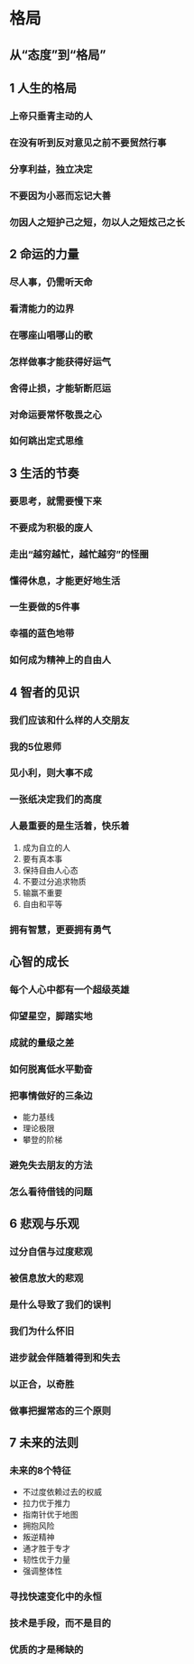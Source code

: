 # 格局

## 从“态度”到“格局”

## 1 人生的格局

### 上帝只垂青主动的人

### 在没有听到反对意见之前不要贸然行事

### 分享利益，独立决定

### 不要因为小恶而忘记大善

### 勿因人之短护己之短，勿以人之短炫己之长

## 2 命运的力量

### 尽人事，仍需听天命

### 看清能力的边界

### 在哪座山唱哪山的歌

### 怎样做事才能获得好运气

### 舍得止损，才能斩断厄运

### 对命运要常怀敬畏之心

### 如何跳出定式思维

## 3 生活的节奏

### 要思考，就需要慢下来

### 不要成为积极的废人

### 走出“越穷越忙，越忙越穷”的怪圈

### 懂得休息，才能更好地生活

### 一生要做的5件事

### 幸福的蓝色地带

### 如何成为精神上的自由人

## 4 智者的见识

### 我们应该和什么样的人交朋友

### 我的5位恩师

### 见小利，则大事不成

### 一张纸决定我们的高度

### 人最重要的是生活着，快乐着

1. 成为自立的人
2. 要有真本事
3. 保持自由人心态
4. 不要过分追求物质
5. 输赢不重要
6. 自由和平等

### 拥有智慧，更要拥有勇气

## 心智的成长

### 每个人心中都有一个超级英雄

### 仰望星空，脚踏实地

### 成就的量级之差

### 如何脱离低水平勤奋

### 把事情做好的三条边

* 能力基线
* 理论极限
* 攀登的阶梯

### 避免失去朋友的方法

### 怎么看待借钱的问题

## 6 悲观与乐观

### 过分自信与过度悲观

### 被信息放大的悲观

### 是什么导致了我们的误判

### 我们为什么怀旧

### 进步就会伴随着得到和失去

### 以正合，以奇胜

### 做事把握常态的三个原则

## 7 未来的法则

### 未来的8个特征

* 不过度依赖过去的权威
* 拉力优于推力
* 指南针优于地图
* 拥抱风险
* 叛逆精神
* 通才胜于专才
* 韧性优于力量
* 强调整体性

### 寻找快速变化中的永恒

### 技术是手段，而不是目的

### 优质的才是稀缺的
